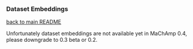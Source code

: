 ### Dataset Embeddings

[back to main README](../README.md)

Unfortunately dataset embeddings are not available yet in MaChAmp 0.4, please downgrade to 0.3 beta or 0.2.
